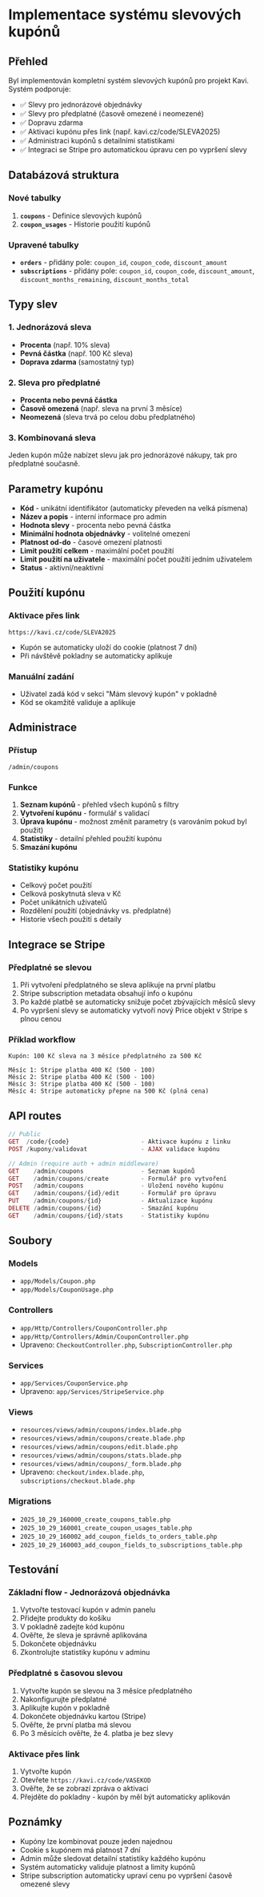 # Implementace systému slevových kupónů

## Přehled

Byl implementován kompletní systém slevových kupónů pro projekt Kavi. Systém podporuje:

- ✅ Slevy pro jednorázové objednávky
- ✅ Slevy pro předplatné (časově omezené i neomezené)
- ✅ Dopravu zdarma
- ✅ Aktivaci kupónu přes link (např. kavi.cz/code/SLEVA2025)
- ✅ Administraci kupónů s detailními statistikami
- ✅ Integraci se Stripe pro automatickou úpravu cen po vypršení slevy

## Databázová struktura

### Nové tabulky

1. **`coupons`** - Definice slevových kupónů
2. **`coupon_usages`** - Historie použití kupónů

### Upravené tabulky

- **`orders`** - přidány pole: `coupon_id`, `coupon_code`, `discount_amount`
- **`subscriptions`** - přidány pole: `coupon_id`, `coupon_code`, `discount_amount`, `discount_months_remaining`, `discount_months_total`

## Typy slev

### 1. Jednorázová sleva

- **Procenta** (např. 10% sleva)
- **Pevná částka** (např. 100 Kč sleva)
- **Doprava zdarma** (samostatný typ)

### 2. Sleva pro předplatné

- **Procenta nebo pevná částka**
- **Časově omezená** (např. sleva na první 3 měsíce)
- **Neomezená** (sleva trvá po celou dobu předplatného)

### 3. Kombinovaná sleva

Jeden kupón může nabízet slevu jak pro jednorázové nákupy, tak pro předplatné současně.

## Parametry kupónu

- **Kód** - unikátní identifikátor (automaticky převeden na velká písmena)
- **Název a popis** - interní informace pro admin
- **Hodnota slevy** - procenta nebo pevná částka
- **Minimální hodnota objednávky** - volitelné omezení
- **Platnost od-do** - časové omezení platnosti
- **Limit použití celkem** - maximální počet použití
- **Limit použití na uživatele** - maximální počet použití jedním uživatelem
- **Status** - aktivní/neaktivní

## Použití kupónu

### Aktivace přes link

```
https://kavi.cz/code/SLEVA2025
```

- Kupón se automaticky uloží do cookie (platnost 7 dní)
- Při návštěvě pokladny se automaticky aplikuje

### Manuální zadání

- Uživatel zadá kód v sekci "Mám slevový kupón" v pokladně
- Kód se okamžitě validuje a aplikuje

## Administrace

### Přístup

```
/admin/coupons
```

### Funkce

1. **Seznam kupónů** - přehled všech kupónů s filtry
2. **Vytvoření kupónu** - formulář s validací
3. **Úprava kupónu** - možnost změnit parametry (s varováním pokud byl použit)
4. **Statistiky** - detailní přehled použití kupónu
5. **Smazání kupónu**

### Statistiky kupónu

- Celkový počet použití
- Celková poskytnutá sleva v Kč
- Počet unikátních uživatelů
- Rozdělení použití (objednávky vs. předplatné)
- Historie všech použití s detaily

## Integrace se Stripe

### Předplatné se slevou

1. Při vytvoření předplatného se sleva aplikuje na první platbu
2. Stripe subscription metadata obsahují info o kupónu
3. Po každé platbě se automaticky snižuje počet zbývajících měsíců slevy
4. Po vypršení slevy se automaticky vytvoří nový Price objekt v Stripe s plnou cenou

### Příklad workflow

```
Kupón: 100 Kč sleva na 3 měsíce předplatného za 500 Kč

Měsíc 1: Stripe platba 400 Kč (500 - 100)
Měsíc 2: Stripe platba 400 Kč (500 - 100)
Měsíc 3: Stripe platba 400 Kč (500 - 100)
Měsíc 4: Stripe automaticky přepne na 500 Kč (plná cena)
```

## API routes

```php
// Public
GET  /code/{code}                    - Aktivace kupónu z linku
POST /kupony/validovat               - AJAX validace kupónu

// Admin (require auth + admin middleware)
GET    /admin/coupons                - Seznam kupónů
GET    /admin/coupons/create         - Formulář pro vytvoření
POST   /admin/coupons                - Uložení nového kupónu
GET    /admin/coupons/{id}/edit      - Formulář pro úpravu
PUT    /admin/coupons/{id}           - Aktualizace kupónu
DELETE /admin/coupons/{id}           - Smazání kupónu
GET    /admin/coupons/{id}/stats     - Statistiky kupónu
```

## Soubory

### Models

- `app/Models/Coupon.php`
- `app/Models/CouponUsage.php`

### Controllers

- `app/Http/Controllers/CouponController.php`
- `app/Http/Controllers/Admin/CouponController.php`
- Upraveno: `CheckoutController.php`, `SubscriptionController.php`

### Services

- `app/Services/CouponService.php`
- Upraveno: `app/Services/StripeService.php`

### Views

- `resources/views/admin/coupons/index.blade.php`
- `resources/views/admin/coupons/create.blade.php`
- `resources/views/admin/coupons/edit.blade.php`
- `resources/views/admin/coupons/stats.blade.php`
- `resources/views/admin/coupons/_form.blade.php`
- Upraveno: `checkout/index.blade.php`, `subscriptions/checkout.blade.php`

### Migrations

- `2025_10_29_160000_create_coupons_table.php`
- `2025_10_29_160001_create_coupon_usages_table.php`
- `2025_10_29_160002_add_coupon_fields_to_orders_table.php`
- `2025_10_29_160003_add_coupon_fields_to_subscriptions_table.php`

## Testování

### Základní flow - Jednorázová objednávka

1. Vytvořte testovací kupón v admin panelu
2. Přidejte produkty do košíku
3. V pokladně zadejte kód kupónu
4. Ověřte, že sleva je správně aplikována
5. Dokončete objednávku
6. Zkontrolujte statistiky kupónu v adminu

### Předplatné s časovou slevou

1. Vytvořte kupón se slevou na 3 měsíce předplatného
2. Nakonfigurujte předplatné
3. Aplikujte kupón v pokladně
4. Dokončete objednávku kartou (Stripe)
5. Ověřte, že první platba má slevou
6. Po 3 měsících ověřte, že 4. platba je bez slevy

### Aktivace přes link

1. Vytvořte kupón
2. Otevřete `https://kavi.cz/code/VASEKOD`
3. Ověřte, že se zobrazí zpráva o aktivaci
4. Přejděte do pokladny - kupón by měl být automaticky aplikován

## Poznámky

- Kupóny lze kombinovat pouze jeden najednou
- Cookie s kupónem má platnost 7 dní
- Admin může sledovat detailní statistiky každého kupónu
- Systém automaticky validuje platnost a limity kupónů
- Stripe subscription automaticky upraví cenu po vypršení časově omezené slevy
